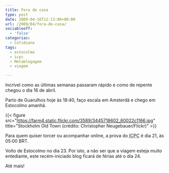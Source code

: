 ```yaml
---
title: Fora de casa
type: post
date: 2009-04-16T12:13:06+00:00
url: /2009/04/fora-de-casa/
sociableoff:
  - 'false'
categorias:
  - Cotidiano
tags:
  - estocolmo
  - icpc
  - Metablogagem
  - viagem

---
```

Incrível como as últimas semanas passaram rápido e como de repente chegou o dia 16 de abril.

Parto de Guarulhos hoje às 18:40, faço escala em Amsterdã e chego em Estocolmo amanhã.

{{< figure src="https://farm4.static.flickr.com/3589/3445718602_60022c1166.jpg" title="Stockholm Old Town (crédito: Christopher Neugebauer/Flickr)" >}}

Para quem quiser torcer ou acompanhar online, a prova do <acronym title="International Collegiate Programming Contest">ICPC</acronym> é dia 21, às 05:00 BRT.

Volto de Estocolmo no dia 23. Por isto, a não ser que a viagem esteja muito entediante, este recém-iniciado blog ficará de férias até o dia 24.

Até mais!

